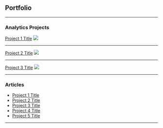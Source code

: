 ## Portfolio

---

### Analytics Projects

[Project 1 Title](pages/sample_page.md)
<img src="images/dummy_thumbnail.jpg?raw=true"/>

---
[Project 2 Title](pages/sample_page2.md)
<img src="images/dummy_thumbnail.jpg?raw=true"/>

---
[Project 3 Title](pages/sample_page2.md)
<img src="images/dummy_thumbnail.jpg?raw=true"/>

---

### Articles

- [Project 1 Title](http://example.com/)
- [Project 2 Title](http://example.com/)
- [Project 3 Title](http://example.com/)
- [Project 4 Title](http://example.com/)
- [Project 5 Title](http://example.com/)

---

